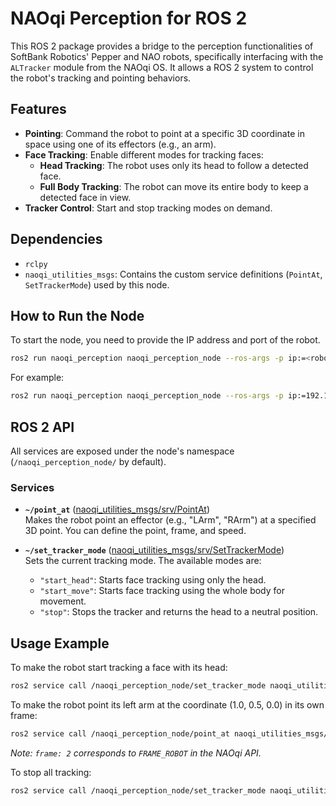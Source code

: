 # NAOqi Perception for ROS 2

This ROS 2 package provides a bridge to the perception functionalities of SoftBank Robotics' Pepper and NAO robots, specifically interfacing with the `ALTracker` module from the NAOqi OS. It allows a ROS 2 system to control the robot's tracking and pointing behaviors.

## Features

*   **Pointing**: Command the robot to point at a specific 3D coordinate in space using one of its effectors (e.g., an arm).
*   **Face Tracking**: Enable different modes for tracking faces:
    *   **Head Tracking**: The robot uses only its head to follow a detected face.
    *   **Full Body Tracking**: The robot can move its entire body to keep a detected face in view.
*   **Tracker Control**: Start and stop tracking modes on demand.

## Dependencies

*   `rclpy`
*   `naoqi_utilities_msgs`: Contains the custom service definitions (`PointAt`, `SetTrackerMode`) used by this node.

## How to Run the Node

To start the node, you need to provide the IP address and port of the robot.

```bash
ros2 run naoqi_perception naoqi_perception_node --ros-args -p ip:=<robot_ip> -p port:=<robot_port>
```

For example:
```bash
ros2 run naoqi_perception naoqi_perception_node --ros-args -p ip:=192.168.1.101 -p port:=9559
```

## ROS 2 API

All services are exposed under the node's namespace (`/naoqi_perception_node/` by default).

### Services

*   **`~/point_at`** ([naoqi_utilities_msgs/srv/PointAt](naoqi_utilities_msgs/srv/PointAt.srv))  
    Makes the robot point an effector (e.g., "LArm", "RArm") at a specified 3D point. You can define the point, frame, and speed.

*   **`~/set_tracker_mode`** ([naoqi_utilities_msgs/srv/SetTrackerMode](naoqi_utilities_msgs/srv/SetTrackerMode.srv))  
    Sets the current tracking mode. The available modes are:
    *   `"start_head"`: Starts face tracking using only the head.
    *   `"start_move"`: Starts face tracking using the whole body for movement.
    *   `"stop"`: Stops the tracker and returns the head to a neutral position.

## Usage Example

To make the robot start tracking a face with its head:

```bash
ros2 service call /naoqi_perception_node/set_tracker_mode naoqi_utilities_msgs/srv/SetTrackerMode "{mode: 'start_head'}"
```

To make the robot point its left arm at the coordinate (1.0, 0.5, 0.0) in its own frame:

```bash
ros2 service call /naoqi_perception_node/point_at naoqi_utilities_msgs/srv/PointAt "{effector_name: 'LArm', point: {x: 1.0, y: 0.5, z: 0.0}, frame: 2, speed: 0.5}"
```
*Note: `frame: 2` corresponds to `FRAME_ROBOT` in the NAOqi API.*

To stop all tracking:

```bash
ros2 service call /naoqi_perception_node/set_tracker_mode naoqi_utilities_msgs/srv/SetTrackerMode "{mode: 'stop'}"
```